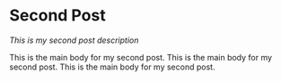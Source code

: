 Second Post
===========

_This is my second post description_

This is the main body for my second post.
This is the main body for my second post.
This is the main body for my second post.
